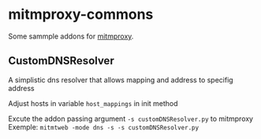 # mitmproxy-commons

Some sammple addons  for [mitmproxy](https://github.com/mitmproxy/mitmproxy).

## CustomDNSResolver

A simplistic dns resolver that allows mapping and address to specifig address

Adjust hosts in variable  `host_mappings` in init method

Excute the addon passing argument `-s customDNSResolver.py` to mitmproxy
Exemple: `mitmtweb -mode dns -s -s customDNSResolver.py`



